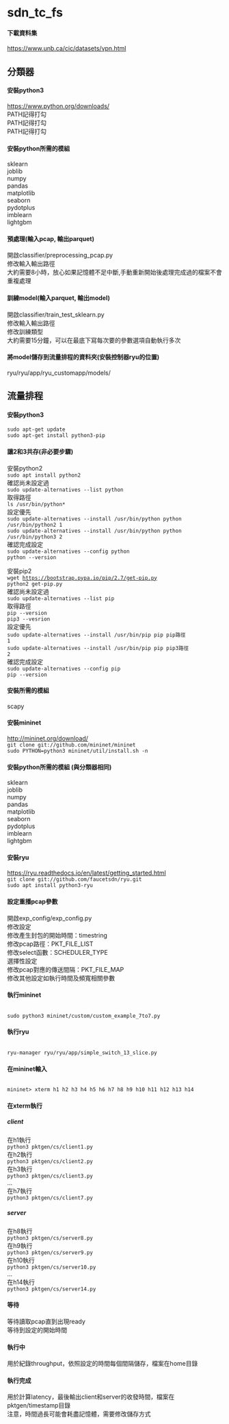 #  sdn_tc_fs

#### 下載資料集  
https://www.unb.ca/cic/datasets/vpn.html  
  
## 分類器
  
#### 安裝python3 

https://www.python.org/downloads/  
PATH記得打勾  
PATH記得打勾  
PATH記得打勾  

#### 安裝python所需的模組  
sklearn  
joblib   
numpy  
pandas  
matplotlib  
seaborn  
pydotplus  
imblearn  
lightgbm  

#### 預處理(輸入pcap, 輸出parquet)  
開啟classifier/preprocessing_pcap.py  
修改輸入輸出路徑  
大約需要8小時，放心如果記憶體不足中斷,手動重新開始後處理完成過的檔案不會重複處理  

#### 訓練model(輸入parquet, 輸出model)  
開啟classifier/train_test_sklearn.py  
修改輸入輸出路徑  
修改訓練類型  
大約需要15分鐘，可以在最底下寫每次要的參數選項自動執行多次  

#### 將model儲存到流量排程的資料夾(安裝控制器ryu的位置)
ryu/ryu/app/ryu_customapp/models/


## 流量排程

#### 安裝python3
<code>sudo apt-get update</code>  
<code>sudo apt-get install python3-pip</code>  
  
#### 讓2和3共存(非必要步驟)
安裝python2  
<code>sudo apt install python2</code>  
確認尚未設定過  
<code>sudo update-alternatives --list python</code>  
取得路徑  
<code>ls /usr/bin/python*</code>  
設定優先  
<code>sudo update-alternatives --install /usr/bin/python python /usr/bin/python2 1</code>  
<code>sudo update-alternatives --install /usr/bin/python python /usr/bin/python3 2</code>  
確認完成設定  
<code>sudo update-alternatives --config python</code>  
<code>python --version</code>  

安裝pip2  
<code>wget https://bootstrap.pypa.io/pip/2.7/get-pip.py</code>  
<code>python2 get-pip.py</code>  
確認尚未設定過  
<code>sudo update-alternatives --list pip</code>  
取得路徑  
<code>pip --version</code>  
<code>pip3 --vesrion</code>  
設定優先  
<code>sudo update-alternatives --install /usr/bin/pip pip pip路徑 1</code>  
<code>sudo update-alternatives --install /usr/bin/pip pip pip3路徑 2</code>  
確認完成設定  
<code>sudo update-alternatives --config pip</code>  
<code>pip --version</code>  
  
#### 安裝所需的模組  
scapy

#### 安裝mininet
http://mininet.org/download/  
<code>git clone git://github.com/mininet/mininet</code>  
<code>sudo PYTHON=python3 mininet/util/install.sh -n</code>  

#### 安裝python所需的模組 (與分類器相同) 
sklearn  
joblib  
numpy  
pandas  
matplotlib  
seaborn  
pydotplus  
imblearn  
lightgbm  

#### 安裝ryu  
https://ryu.readthedocs.io/en/latest/getting_started.html  
<code>git clone git://github.com/faucetsdn/ryu.git</code>  
<code>sudo apt install python3-ryu</code>  
 
#### 設定重播pcap參數  
開啟exp_config/exp_config.py  
修改設定  
修改產生封包的開始時間：timestring  
修改pcap路徑：PKT_FILE_LIST  
修改select函數：SCHEDULER_TYPE  
選擇性設定  
修改pcap對應的傳送間隔：PKT_FILE_MAP  
修改其他設定如執行時間及頻寬相關參數  
  
#### 執行mininet  
<code>
sudo python3 mininet/custom/custom_example_7to7.py  
</code>  

#### 執行ryu  
<code>
ryu-manager ryu/ryu/app/simple_switch_13_slice.py  
</code>  
  
#### 在mininet輸入  
<code>
mininet> xterm h1 h2 h3 h4 h5 h6 h7 h8 h9 h10 h11 h12 h13 h14  
</code>  
  
#### 在xterm執行 
##### client
在h1執行  
<code>python3 pktgen/cs/client1.py</code>  
在h2執行  
<code>python3 pktgen/cs/client2.py</code>  
在h3執行  
<code>python3 pktgen/cs/client3.py</code>  
...  
在h7執行  
<code>python3 pktgen/cs/client7.py</code>  
##### server
在h8執行  
<code>python3 pktgen/cs/server8.py</code>  
在h9執行  
<code>python3 pktgen/cs/server9.py</code>  
在h10執行  
<code>python3 pktgen/cs/server10.py</code>  
...  
在h14執行  
<code>python3 pktgen/cs/server14.py</code>  
  
#### 等待
等待讀取pcap直到出現ready  
等待到設定的開始時間  
  
#### 執行中  
用於紀錄throughput，依照設定的時間每個間隔儲存，檔案在home目錄   

#### 執行完成  
用於計算latency，最後輸出client和server的收發時間，檔案在pktgen/timestamp目錄  
注意，時間過長可能會耗盡記憶體，需要修改儲存方式  
